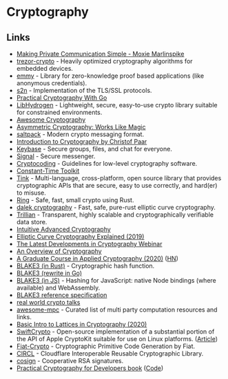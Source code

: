 # Cryptography

## Links

- [Making Private Communication Simple - Moxie Marlinspike](https://www.youtube.com/watch?v=kp-b8iTZqzM)
- [trezor-crypto](https://github.com/trezor/trezor-crypto) - Heavily optimized cryptography algorithms for embedded devices.
- [emmy](https://github.com/xlab-si/emmy) - Library for zero-knowledge proof based applications (like anonymous credentials).
- [s2n](https://github.com/awslabs/s2n) - Implementation of the TLS/SSL protocols.
- [Practical Cryptography With Go](https://leanpub.com/gocrypto/read)
- [LibHydrogen](https://github.com/jedisct1/libhydrogen) - Lightweight, secure, easy-to-use crypto library suitable for constrained environments.
- [Awesome Cryptography](https://github.com/sobolevn/awesome-cryptography#readme)
- [Asymmetric Cryptography: Works Like Magic](https://dominictarr.com/post/106497926352/asymmetric-cryptography-works-like-magic)
- [saltpack](https://github.com/keybase/saltpack) - Modern crypto messaging format.
- [Introduction to Cryptography by Christof Paar](https://www.youtube.com/channel/UC1usFRN4LCMcfIV7UjHNuQg/videos)
- [Keybase](https://keybase.io) - Secure groups, files, and chat for everyone.
- [Signal](https://signal.org) - Secure messenger.
- [Cryptocoding](https://github.com/veorq/cryptocoding) - Guidelines for low-level cryptography software.
- [Constant-Time Toolkit](https://github.com/pornin/CTTK)
- [Tink](https://github.com/google/tink) - Multi-language, cross-platform, open source library that provides cryptographic APIs that are secure, easy to use correctly, and hard(er) to misuse.
- [Ring](https://github.com/briansmith/ring) - Safe, fast, small crypto using Rust.
- [dalek cryptography](https://github.com/dalek-cryptography) - Fast, safe, pure-rust elliptic curve cryptography.
- [Trillian](https://github.com/google/trillian) - Transparent, highly scalable and cryptographically verifiable data store.
- [Intuitive Advanced Cryptography](https://github.com/cryptosubtlety/intuitive-advanced-cryptography/blob/master/advancedcrypto.pdf)
- [Elliptic Curve Cryptography Explained (2019)](https://fangpenlin.com/posts/2019/10/07/elliptic-curve-cryptography-explained/)
- [The Latest Developments in Cryptography Webinar](https://www.youtube.com/watch?v=eQdkZRLD09M)
- [An Overview of Cryptography](https://www.garykessler.net/library/crypto.html)
- [A Graduate Course in Applied Cryptography (2020)](https://toc.cryptobook.us/) ([HN](https://news.ycombinator.com/item?id=22013751))
- [BLAKE3 (in Rust)](https://github.com/BLAKE3-team/BLAKE3) - Cryptographic hash function.
- [BLAKE3 (rewrite in Go)](https://github.com/lukechampine/blake3)
- [BLAKE3 (in JS)](https://github.com/connor4312/blake3) - Hashing for JavaScript: native Node bindings (where available) and WebAssembly.
- [BLAKE3 reference specification](https://github.com/BLAKE3-team/BLAKE3-specs)
- [real world crypto talks](https://flak.tedunangst.com/post/real-world-crypto-talks)
- [awesome-mpc](https://github.com/rdragos/awesome-mpc#readme) - Curated list of multi party computation resources and links.
- [Basic Intro to Lattices in Cryptography (2020)](https://qvault.io/2020/01/23/very-basic-intro-to-lattices-in-cryptography/)
- [SwiftCrypto](https://github.com/apple/swift-crypto) - Open-source implementation of a substantial portion of the API of Apple CryptoKit suitable for use on Linux platforms. ([Article](https://swift.org/blog/crypto/))
- [Fiat-Crypto](https://github.com/mit-plv/fiat-crypto) - Cryptographic Primitive Code Generation by Fiat.
- [CIRCL](https://github.com/cloudflare/circl) - Cloudflare Interoperable Reusable Cryptographic Library.
- [cosign](https://github.com/osresearch/cosign) - Cooperative RSA signatures.
- [Practical Cryptography for Developers book](https://cryptobook.nakov.com/) ([Code](https://github.com/nakov/Practical-Cryptography-for-Developers-Book))